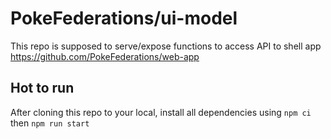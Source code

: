 # PokeFederations/ui-model

This repo is supposed to serve/expose functions to access API to shell app https://github.com/PokeFederations/web-app

## Hot to run

After cloning this repo to your local, install all dependencies using `npm ci` then `npm run start`

